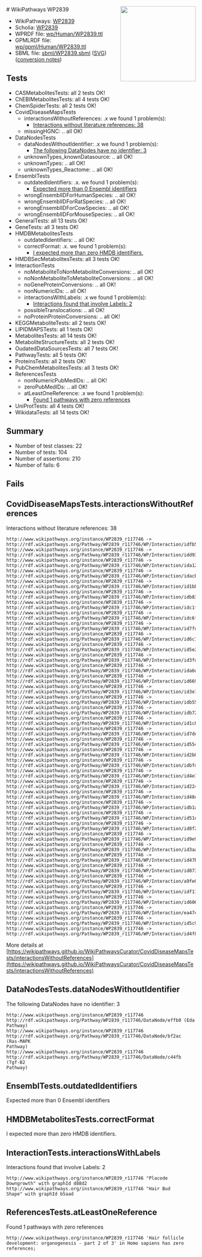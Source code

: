 <img style="float: right; width: 200px" src="../logo.png" />
# WikiPathways WP2839

* WikiPathways: [WP2839](https://identifiers.org/wikipathways:WP2839)
* Scholia: [WP2839](https://scholia.toolforge.org/wikipathways/WP2839)
* WPRDF file: [wp/Human/WP2839.ttl](../wp/Human/WP2839.ttl)
* GPMLRDF file: [wp/gpml/Human/WP2839.ttl](../wp/gpml/Human/WP2839.ttl)
* SBML file: [sbml/WP2839.sbml](../sbml/WP2839.sbml) ([SVG](../sbml/WP2839.svg)) ([conversion notes](../sbml/WP2839.txt))

## Tests
* CASMetabolitesTests: all 2 tests OK!
* ChEBIMetabolitesTests: all 4 tests OK!
* ChemSpiderTests: all 2 tests OK!
* CovidDiseaseMapsTests
    * interactionsWithoutReferences: .x we found 1 problem(s):
        * [Interactions without literature references: 38](#9701cd27)
    * missingHGNC: .. all OK!
* DataNodesTests
    * dataNodesWithoutIdentifier: .x we found 1 problem(s):
        * [The following DataNodes have no identifier: 3](#d2d32fa2)
    * unknownTypes_knownDatasource: .. all OK!
    * unknownTypes: .. all OK!
    * unknownTypes_Reactome: .. all OK!
* EnsemblTests
    * outdatedIdentifiers: .x. we found 1 problem(s):
        * [Expected more than 0 Ensembl identifiers](#f44398b7)
    * wrongEnsemblIDForHumanSpecies: .. all OK!
    * wrongEnsemblIDForRatSpecies: .. all OK!
    * wrongEnsemblIDForCowSpecies: .. all OK!
    * wrongEnsemblIDForMouseSpecies: .. all OK!
* GeneralTests: all 13 tests OK!
* GeneTests: all 3 tests OK!
* HMDBMetabolitesTests
    * outdatedIdentifiers: .. all OK!
    * correctFormat: .x. we found 1 problem(s):
        * [I expected more than zero HMDB identifiers.](#ad154c1e)
* HMDBSecMetabolitesTests: all 3 tests OK!
* InteractionTests
    * noMetaboliteToNonMetaboliteConversions: .. all OK!
    * noNonMetaboliteToMetaboliteConversions: .. all OK!
    * noGeneProteinConversions: .. all OK!
    * nonNumericIDs: .. all OK!
    * interactionsWithLabels: .x we found 1 problem(s):
        * [Interactions found that involve Labels: 2](#630d2679)
    * possibleTranslocations: .. all OK!
    * noProteinProteinConversions: .. all OK!
* KEGGMetaboliteTests: all 2 tests OK!
* LIPIDMAPSTests: all 1 tests OK!
* MetabolitesTests: all 14 tests OK!
* MetaboliteStructureTests: all 2 tests OK!
* OudatedDataSourcesTests: all 7 tests OK!
* PathwayTests: all 5 tests OK!
* ProteinsTests: all 2 tests OK!
* PubChemMetabolitesTests: all 3 tests OK!
* ReferencesTests
    * nonNumericPubMedIDs: .. all OK!
    * zeroPubMedIDs: .. all OK!
    * atLeastOneReference: .x we found 1 problem(s):
        * [Found 1 pathways with zero references](#35eb778e)
* UniProtTests: all 4 tests OK!
* WikidataTests: all 14 tests OK!


## Summary

* Number of test classes: 22
* Number of tests: 104
* Number of assertions: 210
* Number of fails: 6

## Fails

<a name="9701cd27" />

## CovidDiseaseMapsTests.interactionsWithoutReferences

Interactions without literature references: 38
```
http://www.wikipathways.org/instance/WP2839_r117746 -> http://rdf.wikipathways.org/Pathway/WP2839_r117746/WP/Interaction/idfb559333
http://www.wikipathways.org/instance/WP2839_r117746 -> http://rdf.wikipathways.org/Pathway/WP2839_r117746/WP/Interaction/idd939d92e
http://www.wikipathways.org/instance/WP2839_r117746 -> http://rdf.wikipathways.org/Pathway/WP2839_r117746/WP/Interaction/ida120a5a6
http://www.wikipathways.org/instance/WP2839_r117746 -> http://rdf.wikipathways.org/Pathway/WP2839_r117746/WP/Interaction/idacb85d1
http://www.wikipathways.org/instance/WP2839_r117746 -> http://rdf.wikipathways.org/Pathway/WP2839_r117746/WP/Interaction/id1bbd5664
http://www.wikipathways.org/instance/WP2839_r117746 -> http://rdf.wikipathways.org/Pathway/WP2839_r117746/WP/Interaction/idb83cb99d
http://www.wikipathways.org/instance/WP2839_r117746 -> http://rdf.wikipathways.org/Pathway/WP2839_r117746/WP/Interaction/idc1f418ab
http://www.wikipathways.org/instance/WP2839_r117746 -> http://rdf.wikipathways.org/Pathway/WP2839_r117746/WP/Interaction/idc6fc948a
http://www.wikipathways.org/instance/WP2839_r117746 -> http://rdf.wikipathways.org/Pathway/WP2839_r117746/WP/Interaction/id7fdccabf
http://www.wikipathways.org/instance/WP2839_r117746 -> http://rdf.wikipathways.org/Pathway/WP2839_r117746/WP/Interaction/id6c1ad0fd
http://www.wikipathways.org/instance/WP2839_r117746 -> http://rdf.wikipathways.org/Pathway/WP2839_r117746/WP/Interaction/id5e2fb157
http://www.wikipathways.org/instance/WP2839_r117746 -> http://rdf.wikipathways.org/Pathway/WP2839_r117746/WP/Interaction/id3fdaded9
http://www.wikipathways.org/instance/WP2839_r117746 -> http://rdf.wikipathways.org/Pathway/WP2839_r117746/WP/Interaction/ida6d92b5e
http://www.wikipathways.org/instance/WP2839_r117746 -> http://rdf.wikipathways.org/Pathway/WP2839_r117746/WP/Interaction/id66973f66
http://www.wikipathways.org/instance/WP2839_r117746 -> http://rdf.wikipathways.org/Pathway/WP2839_r117746/WP/Interaction/id3e70db9e
http://www.wikipathways.org/instance/WP2839_r117746 -> http://rdf.wikipathways.org/Pathway/WP2839_r117746/WP/Interaction/idb55c9eb3
http://www.wikipathways.org/instance/WP2839_r117746 -> http://rdf.wikipathways.org/Pathway/WP2839_r117746/WP/Interaction/idb725271d
http://www.wikipathways.org/instance/WP2839_r117746 -> http://rdf.wikipathways.org/Pathway/WP2839_r117746/WP/Interaction/id1c874b75
http://www.wikipathways.org/instance/WP2839_r117746 -> http://rdf.wikipathways.org/Pathway/WP2839_r117746/WP/Interaction/id7de04aaa
http://www.wikipathways.org/instance/WP2839_r117746 -> http://rdf.wikipathways.org/Pathway/WP2839_r117746/WP/Interaction/id554ecb4
http://www.wikipathways.org/instance/WP2839_r117746 -> http://rdf.wikipathways.org/Pathway/WP2839_r117746/WP/Interaction/id2b055940
http://www.wikipathways.org/instance/WP2839_r117746 -> http://rdf.wikipathways.org/Pathway/WP2839_r117746/WP/Interaction/idbfd3a754
http://www.wikipathways.org/instance/WP2839_r117746 -> http://rdf.wikipathways.org/Pathway/WP2839_r117746/WP/Interaction/id4e75d6c4
http://www.wikipathways.org/instance/WP2839_r117746 -> http://rdf.wikipathways.org/Pathway/WP2839_r117746/WP/Interaction/id224b3a1e
http://www.wikipathways.org/instance/WP2839_r117746 -> http://rdf.wikipathways.org/Pathway/WP2839_r117746/WP/Interaction/id48c438f9
http://www.wikipathways.org/instance/WP2839_r117746 -> http://rdf.wikipathways.org/Pathway/WP2839_r117746/WP/Interaction/idb1a16d3
http://www.wikipathways.org/instance/WP2839_r117746 -> http://rdf.wikipathways.org/Pathway/WP2839_r117746/WP/Interaction/id51cedabb
http://www.wikipathways.org/instance/WP2839_r117746 -> http://rdf.wikipathways.org/Pathway/WP2839_r117746/WP/Interaction/id8f26e1e2
http://www.wikipathways.org/instance/WP2839_r117746 -> http://rdf.wikipathways.org/Pathway/WP2839_r117746/WP/Interaction/id9e905c78
http://www.wikipathways.org/instance/WP2839_r117746 -> http://rdf.wikipathways.org/Pathway/WP2839_r117746/WP/Interaction/id3aa5947b
http://www.wikipathways.org/instance/WP2839_r117746 -> http://rdf.wikipathways.org/Pathway/WP2839_r117746/WP/Interaction/id47b3ba1b
http://www.wikipathways.org/instance/WP2839_r117746 -> http://rdf.wikipathways.org/Pathway/WP2839_r117746/WP/Interaction/id873d0b00
http://www.wikipathways.org/instance/WP2839_r117746 -> http://rdf.wikipathways.org/Pathway/WP2839_r117746/WP/Interaction/a9fe0
http://www.wikipathways.org/instance/WP2839_r117746 -> http://rdf.wikipathways.org/Pathway/WP2839_r117746/WP/Interaction/idf11a960d
http://www.wikipathways.org/instance/WP2839_r117746 -> http://rdf.wikipathways.org/Pathway/WP2839_r117746/WP/Interaction/id60677fc3
http://www.wikipathways.org/instance/WP2839_r117746 -> http://rdf.wikipathways.org/Pathway/WP2839_r117746/WP/Interaction/ea47c
http://www.wikipathways.org/instance/WP2839_r117746 -> http://rdf.wikipathways.org/Pathway/WP2839_r117746/WP/Interaction/id5c9ffad5
http://www.wikipathways.org/instance/WP2839_r117746 -> http://rdf.wikipathways.org/Pathway/WP2839_r117746/WP/Interaction/id4f82022a
```

More details at [https://wikipathways.github.io/WikiPathwaysCurator/CovidDiseaseMapsTests/interactionsWithoutReferences](https://wikipathways.github.io/WikiPathwaysCurator/CovidDiseaseMapsTests/interactionsWithoutReferences)

<a name="d2d32fa2" />

## DataNodesTests.dataNodesWithoutIdentifier

The following DataNodes have no identifier: 3
```
http://www.wikipathways.org/instance/WP2839_r117746 http://rdf.wikipathways.org/Pathway/WP2839_r117746/DataNode/effb0 (Eda
Pathway)
http://www.wikipathways.org/instance/WP2839_r117746 http://rdf.wikipathways.org/Pathway/WP2839_r117746/DataNode/bf2ac (Ras-MAPK
Pathway)
http://www.wikipathways.org/instance/WP2839_r117746 http://rdf.wikipathways.org/Pathway/WP2839_r117746/DataNode/c44fb (Tgf-B2
Pathway)
```

<a name="f44398b7" />

## EnsemblTests.outdatedIdentifiers

Expected more than 0 Ensembl identifiers
<a name="ad154c1e" />

## HMDBMetabolitesTests.correctFormat

I expected more than zero HMDB identifiers.
<a name="630d2679" />

## InteractionTests.interactionsWithLabels

Interactions found that involve Labels: 2
```
http://www.wikipathways.org/instance/WP2839_r117746 "Placode
Downgrowth" with graphId d88d2
http://www.wikipathways.org/instance/WP2839_r117746 "Hair Bud
Shape" with graphId b5aad
```

<a name="35eb778e" />

## ReferencesTests.atLeastOneReference

Found 1 pathways with zero references
```
http://www.wikipathways.org/instance/WP2839_r117746 'Hair follicle development: organogenesis - part 2 of 3' in Homo sapiens has zero references; 
```

